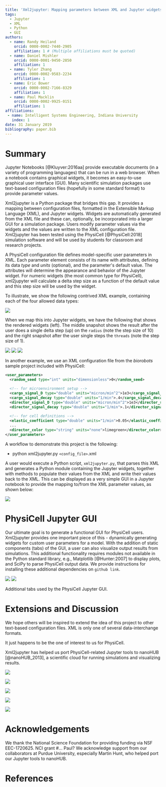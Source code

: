 ```yaml
---
title: 'Xml2jupyter: Mapping parameters between XML and Jupyter widgets'
tags:
  - Jupyter
  - XML
  - Python
  - GUI
authors:
  - name: Randy Heiland
    orcid: 0000-0002-7440-2905
    affiliation: 1 # (Multiple affiliations must be quoted)
  - name: Daniel Mishler
    orcid: 0000-0001-9450-2850
    affiliation: 1 
  - name: Tyler Zhang
    orcid: 0000-0002-9583-2234
    affiliation: 1 
  - name: Eric Bower
    orcid: 0000-0002-7166-8329
    affiliation: 1 
  - name: Paul Macklin
    orcid: 0000-0002-9925-0151
    affiliation: 1
affiliations:
 - name: Intelligent Systems Engineering, Indiana University
   index: 1
date: 31 January 2019
bibliography: paper.bib
---
```


# Summary

Jupyter Notebooks [@Kluyver:2016aa] provide executable documents (in a variety of programming languages) that can be run in a web browser. 
When a notebook contains
graphical widgets, it becomes an easy-to-use graphical user interface (GUI).
Many scientific simulation packages use
text-based configuration files (hopefully in some standard format) to provide parameter values.
<!-- For many users, especially novice users, editing such a configuration file can be burdensome. -->
Xml2jupyter is a Python package that bridges this gap. It provides a mapping between configuration files, formatted in 
the Extensible Markup Language (XML), and Jupyter widgets. Widgets are automatically generated from the XML
file and these can, optionally, be incorporated into a larger GUI for a simulation package. 
Users modify parameter values via the widgets 
and the values are written to the XML configuration file. 
Xml2jupyter has been tested using the PhysiCell [@PhysiCell:2018] simulation software
and will be used by students for classroom and research projects.

A PhysiCell configuration file defines model-specific user parameters in XML. Each parameter element
consists of its name with attributes, defining its data *type* and *units* (optional), 
and the parameter's default value. The attributes will determine the appearance and 
behavior of the Jupyter widget. For numeric widgets (the most common type for PhysiCell), 
xml2jupyter will calculate a delta step size as a function of the default value and this 
step size will be used by the widget.

<!-- 
```xml
<user_parameters>
  <answer type="int" units="Triganic Pu">42</answer> 
  <author type="string">DNA</author>
  <enjoyed type="boolean">True</enjoyed>
</user_parameters>
```
-->
To illustrate, we show the following contrived XML example, containing each of the four allowed data types: 

![](images/silly_xml-60.png)

When we map this into Jupyter widgets, we have the following that shows the rendered widgets (left). The
middle snapshot shows the result after the user does a single delta step (up) on the `radius` (note the step size of 10)
and the right snapshot after the user single steps the `threads` (note the step size of 1).

![](images/silly1-50.png)
![](images/silly2-50.png)
![](images/silly3-50.png)

In another example, we use an XML configuration file from the
*biorobots* sample project included with PhysiCell:

```xml
<user_parameters>
  <random_seed type="int" units="dimensionless">0</random_seed> 

  <!-- for microenvironment setup --> 
  <cargo_signal_D type="double" units="micron/min^2">1e3</cargo_signal_D>
  <cargo_signal_decay type="double" units="1/min">.4</cargo_signal_decay>
  <director_signal_D type="double" units="micron/min^2">1e3</director_signal_D>
  <director_signal_decay type="double" units="1/min">.1</director_signal_decay>
  
  <!-- for cell definitions -->
  <elastic_coefficient type="double" units="1/min">0.05</elastic_coefficient>
  ... 
  <director_color type="string" units="none">limegreen</director_color>
</user_parameters>
```

A workflow to demonstrate this project is the following: 

* python xml2jupyter.py `<config_file>`.xml

A user would execute a Python script, `xml2jupyter.py`, that parses this XML and generates a Python 
module containing the Jupyter widgets, together with methods to populate their values from the XML
and write their values back to the XML. This can be displayed as a very simple GUI in a Jupyter
notebook to provide the mapping to/from the XML parameter values, as shown below:

![](images/test_screen.png)


# PhysiCell Jupyter GUI

Our ultimate goal is to generate a functional GUI for PhysiCell users. Xml2jupyter provides one
important piece of this - dynamically generating widgets for custom user parameters for a model.
With the addition of static components (tabs) of the GUI, a user can also visualize output results
from simulations.
This additional functionality requires modules not available in the Python
standard library, e.g., Matplotlib [@Hunter:2007]
to display plots, and SciPy to parse PhysiCell output data. We provide instructions for installing these additional dependencies on
`github link`.

![](images/biorobots_cells.png)
![](images/biorobots_substrates.png)

Additional tabs used by the PhysiCell Jupyter GUI.

<!-- 
-![](images/heterogeneity_params.png)
The images above show hetero...  -->

# Extensions and Discussion
We hope others will be inspired to extend the idea of this project to other text-based 
configuration files. XML is only one of several data-interchange formats. 
<!-- https://insights.dice.com/2018/01/05/5-xml-alternatives-to-consider-in-2018/ -->
It just happens to be the one of interest to us for PhysiCell.

Xml2jupyter has helped us port PhysiCell-related Jupyter tools to nanoHUB [@nanoHUB_2013], a scientific
cloud for running simulations and visualizing results.

![](images/nanohub_params.png)

![](images/nanohub_cells.png)

![](images/nanohub_o2.png)

![](images/nanohub_chemo.png)

![](images/nanohub_therap.png)


# Acknowledgements

We thank the National Science Foundation for providing funding via NSF EEC-1720625.
NCI grant #... Paul?
We acknowledge support from our collaborators at Purdue University, especially Martin Hunt, who 
helped port our Jupyter tools to nanoHUB.

# References

